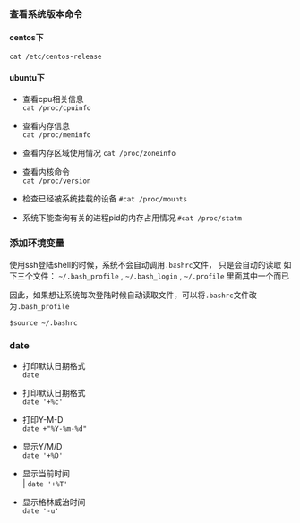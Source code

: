 ### 查看系统版本命令

#### centos下  
`cat /etc/centos-release`

#### ubuntu下  

* 查看cpu相关信息  
`cat /proc/cpuinfo`

* 查看内存信息  
`cat /proc/meminfo`

* 查看内存区域使用情况
`cat /proc/zoneinfo`

* 查看内核命令  
`cat /proc/version`

* 检查已经被系统挂载的设备
`#cat /proc/mounts`

* 系统下能查询有关的进程pid的内存占用情况
`#cat /proc/statm`

### 添加环境变量

使用ssh登陆shell的时候，系统不会自动调用`.bashrc`文件， 只是会自动的读取 如下三个文件：
`~/.bash_profile` , `~/.bash_login` , `~/.profile` 里面其中一个而已

因此，如果想让系统每次登陆时候自动读取文件，可以将`.bashrc`文件改为`.bash_profile`

`$source ~/.bashrc`

### date

* 打印默认日期格式  
`date`

* 打印默认日期格式  
`date '+%c'`

* 打印Y-M-D  
`date +"%Y-%m-%d"`

* 显示Y/M/D  
`date '+%D'`

* 显示当前时间  
| `date '+%T'`

* 显示格林威治时间  
`date '-u'`
